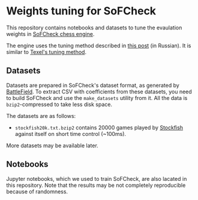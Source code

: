 # Weights tuning for SoFCheck

This repository contains notebooks and datasets to tune the evaulation weights in
[SoFCheck chess engine][1].

The engine uses the tuning method described in [this post][2] (in Russian). It is similar to
[Texel's tuning method][3].

## Datasets

Datasets are prepared in SoFCheck's dataset format, as generated by [BattleField][4]. To extract
CSV with coefficients from these datasets, you need to build SoFCheck and use the `make_datasets`
utility from it. All the data is `bzip2`-compressed to take less disk space.

The datasets are as follows:

- `stockfish20k.txt.bzip2` contains 20000 games played by [Stockfish][5] against itself on short
time control (~100ms).

More datasets may be available later.

## Notebooks

Jupyter notebooks, which we used to train SoFCheck, are also lacated in this repository. Note that
the results may be not completely reproducible because of randomness.

[1]: https://github.com/alex65536/sofcheck
[2]: https://habr.com/ru/post/305604/
[3]: https://www.chessprogramming.org/Texel%27s_Tuning_Method
[4]: https://github.com/alex65536/sofcheck-engine-tester/tree/master/battlefield
[5]: https://stockfishchess.org
